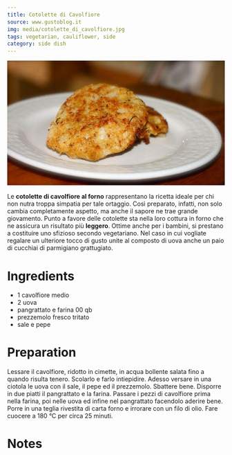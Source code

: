 ```yaml
---
title: Cotolette di Cavolfiore
source: www.gustoblog.it
img: media/cotolette_di_cavolfiore.jpg
tags: vegetarian, cauliflower, side
category: side dish
---
```


![Cotolette di Cavolfiore](media/cotolette_di_cavolfiore.jpg)

Le **cotolette di cavolfiore al forno** rappresentano la ricetta ideale per chi non nutra troppa simpatia per tale ortaggio. Così preparato, infatti, non solo cambia completamente aspetto, ma anche il sapore ne trae grande giovamento. Punto a favore delle cotolette sta nella loro cottura in forno che ne assicura un risultato più **leggero**. Ottime anche per i bambini, si prestano a costituire uno sfizioso secondo vegetariano. Nel caso in cui vogliate regalare un ulteriore tocco di gusto unite al composto di uova anche un paio di cucchiai di parmigiano grattugiato.

Ingredients
===========

* 1 cavolfiore medio
* 2 uova
* pangrattato e farina 00 qb
* prezzemolo fresco tritato
* sale e pepe

Preparation
===========

Lessare il cavolfiore, ridotto in cimette, in acqua bollente salata fino a quando risulta tenero. Scolarlo e farlo intiepidire. Adesso versare in una ciotola le uova con il sale, il pepe ed il prezzemolo. Sbattere bene. Disporre in due piatti il pangrattato e la farina. Passare i pezzi di cavolfiore prima nella farina, poi nelle uova ed infine nel pangrattato facendolo aderire bene. Porre in una teglia rivestita di carta forno e irrorare con un filo di olio. Fare cuocere a 180 °C per circa 25 minuti.

Notes
=====
